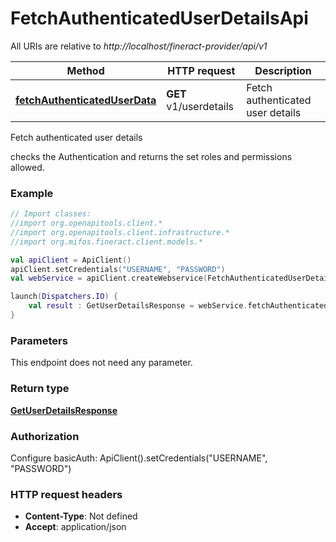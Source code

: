 # FetchAuthenticatedUserDetailsApi

All URIs are relative to *http://localhost/fineract-provider/api/v1*

| Method | HTTP request | Description |
| ------------- | ------------- | ------------- |
| [**fetchAuthenticatedUserData**](FetchAuthenticatedUserDetailsApi.md#fetchAuthenticatedUserData) | **GET** v1/userdetails | Fetch authenticated user details  |



Fetch authenticated user details 

checks the Authentication and returns the set roles and permissions allowed.

### Example
```kotlin
// Import classes:
//import org.openapitools.client.*
//import org.openapitools.client.infrastructure.*
//import org.mifos.fineract.client.models.*

val apiClient = ApiClient()
apiClient.setCredentials("USERNAME", "PASSWORD")
val webService = apiClient.createWebservice(FetchAuthenticatedUserDetailsApi::class.java)

launch(Dispatchers.IO) {
    val result : GetUserDetailsResponse = webService.fetchAuthenticatedUserData()
}
```

### Parameters
This endpoint does not need any parameter.

### Return type

[**GetUserDetailsResponse**](GetUserDetailsResponse.md)

### Authorization


Configure basicAuth:
    ApiClient().setCredentials("USERNAME", "PASSWORD")

### HTTP request headers

 - **Content-Type**: Not defined
 - **Accept**: application/json

